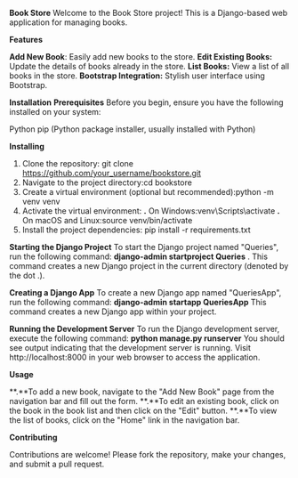 **Book Store**
Welcome to the Book Store project! This is a Django-based web application for managing books.

**Features**

**Add New Book**: Easily add new books to the store.
**Edit Existing Books:** Update the details of books already in the store.
**List Books:** View a list of all books in the store.
**Bootstrap Integration:** Stylish user interface using Bootstrap.

**Installation**
**Prerequisites**
Before you begin, ensure you have the following installed on your system:

Python
pip (Python package installer, usually installed with Python)

**Installing**
1. Clone the repository: git clone https://github.com/your_username/bookstore.git
2. Navigate to the project directory:cd bookstore
3. Create a virtual environment (optional but recommended):python -m venv venv
4. Activate the virtual environment:
     **.** On Windows:venv\Scripts\activate
     **.** On macOS and Linux:source venv/bin/activate
5. Install the project dependencies: pip install -r requirements.txt

**Starting the Django Project**
To start the Django project named "Queries", run the following command:
**django-admin startproject Queries** .
This command creates a new Django project in the current directory (denoted by the dot .).

**Creating a Django App**
To create a new Django app named "QueriesApp", run the following command:
**django-admin startapp QueriesApp**
This command creates a new Django app within your project.

**Running the Development Server**
To run the Django development server, execute the following command:
**python manage.py runserver**
You should see output indicating that the development server is running. Visit http://localhost:8000 in your web browser to access the application.

**Usage**

**.**To add a new book, navigate to the "Add New Book" page from the navigation bar and fill out the form.
**.**To edit an existing book, click on the book in the book list and then click on the "Edit" button.
**.**To view the list of books, click on the "Home" link in the navigation bar.

**Contributing**

Contributions are welcome! Please fork the repository, make your changes, and submit a pull request.




